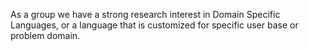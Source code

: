 As a group we have a strong research interest in Domain Specific
Languages, or a language that is customized for specific user base or
problem domain.
